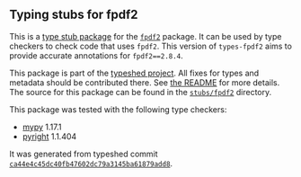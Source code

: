 ## Typing stubs for fpdf2

This is a [type stub package](https://typing.python.org/en/latest/tutorials/external_libraries.html)
for the [`fpdf2`](https://github.com/PyFPDF/fpdf2) package. It can be used by type checkers
to check code that uses `fpdf2`. This version of
`types-fpdf2` aims to provide accurate annotations for
`fpdf2==2.8.4`.

This package is part of the [typeshed project](https://github.com/python/typeshed).
All fixes for types and metadata should be contributed there.
See [the README](https://github.com/python/typeshed/blob/main/README.md)
for more details. The source for this package can be found in the
[`stubs/fpdf2`](https://github.com/python/typeshed/tree/main/stubs/fpdf2)
directory.

This package was tested with the following type checkers:
* [mypy](https://github.com/python/mypy/) 1.17.1
* [pyright](https://github.com/microsoft/pyright) 1.1.404

It was generated from typeshed commit
[`ca44e4c45dc40fb47602dc79a3145ba61879add8`](https://github.com/python/typeshed/commit/ca44e4c45dc40fb47602dc79a3145ba61879add8).